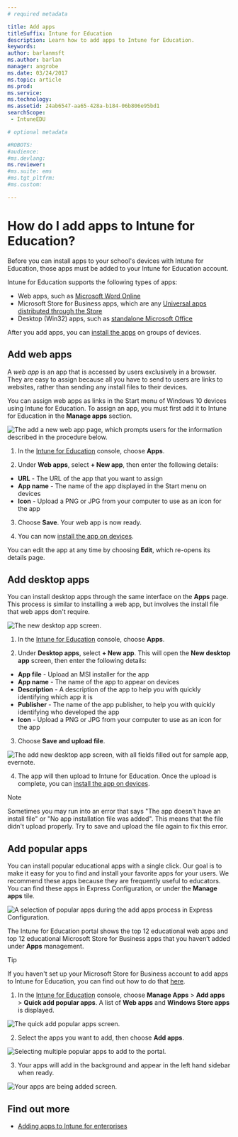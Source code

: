 ```yaml
---
# required metadata

title: Add apps
titleSuffix: Intune for Education
description: Learn how to add apps to Intune for Education.
keywords:
author: barlanmsft
ms.author: barlan
manager: angrobe
ms.date: 03/24/2017
ms.topic: article
ms.prod:
ms.service:
ms.technology:
ms.assetid: 24ab6547-aa65-428a-b184-06b806e95bd1
searchScope:
 - IntuneEDU

# optional metadata

#ROBOTS:
#audience:
#ms.devlang:
ms.reviewer:
#ms.suite: ems
#ms.tgt_pltfrm:
#ms.custom:

---
```


# How do I add apps to Intune for Education?

Before you can install apps to your school's devices with Intune for Education, those apps must be added to your Intune for Education account.

Intune for Education supports the following types of apps:
- Web apps, such as [Microsoft Word Online](https://office.live.com/start/Word.aspx)
- Microsoft Store for Business apps, which are any [Universal apps distributed through the Store](https://technet.microsoft.com/itpro/windows/manage/apps-in-windows-store-for-business)
- Desktop (Win32) apps, such as [standalone Microsoft Office](https://products.office.com/products)

After you add apps, you can [install the apps](install-apps.md) on groups of devices.

## Add web apps

A _web app_ is an app that is accessed by users exclusively in a browser. They are easy to assign because all you have to send to users are links to websites, rather than sending any install files to their devices.

You can assign web apps as links in the Start menu of Windows 10 devices using Intune for Education. To assign an app, you must first add it to Intune for Education in the **Manage apps** section.

  ![The add a new web app page, which prompts users for the information described in the procedure below.](./media/apps-001-add-webapp.png)

1. In the [Intune for Education](https://intuneeducation.portal.azure.com) console, choose **Apps**.


2. Under **Web apps**, select **+ New app**, then enter the following details:
 - **URL** - The URL of the app that you want to assign
 - **App name** - The name of the app displayed in the Start menu on devices
 - **Icon** - Upload a PNG or JPG from your computer to use as an icon for the app

3. Choose **Save**. Your web app is now ready.

4. You can now [install the app on devices](install-apps.md).

You can edit the app at any time by choosing **Edit**, which re-opens its details page.

## Add desktop apps

You can install desktop apps through the same interface on the **Apps** page. This process is similar to installing a web app, but involves the install file that web apps don't require.

![The new desktop app screen.](./media/apps-005-add-desktop-app.png)

1. In the [Intune for Education](https://intuneeducation.portal.azure.com) console, choose **Apps**.

2. Under **Desktop apps**, select **+ New app**. This will open the **New desktop app** screen, then enter the following details:
 - **App file** - Upload an MSI installer for the app
 - **App name** - The name of the app to appear on devices
 - **Description** - A description of the app to help you with quickly identifying which app it is
 - **Publisher** - The name of the app publisher, to help you with quickly identifying who developed the app
 - **Icon** - Upload a PNG or JPG from your computer to use as an icon for the app

3. Choose **Save and upload file**.

  ![The add new desktop app screen, with all fields filled out for sample app, evernote.](./media/apps-006-filled-out-desktop-app.png)

4. The app will then upload to Intune for Education. Once the upload is complete, you can [install the app on devices](install-apps.md).

> [!NOTE]
> Sometimes you may run into an error that says "The app doesn't have an install file" or "No app installation file was added". This means that the file didn't upload properly. Try to save and upload the file again to fix this error.

## Add popular apps

You can install popular educational apps with a single click. Our goal is to make it easy for you to find and install your favorite apps for your users. We recommend these apps because they are frequently useful to educators. You can find these apps in Express Configuration, or under the **Manage apps** tile.

  ![A selection of popular apps during the add apps process in Express Configuration.](./media/apps-007-popular-apps.png)

The Intune for Education portal shows the top 12 educational web apps and top 12 educational Microsoft Store for Business apps that you haven’t added under **Apps** management.

> [!TIP]
> If you haven't set up your Microsoft Store for Business account to add apps to Intune for Education, you can find out how to do that [here](acquire-store-apps.md).

1. In the [Intune for Education](https://intuneeducation.portal.azure.com) console, choose  **Manage Apps** > **Add apps** > **Quick add popular apps**. A list of **Web apps** and **Windows Store apps** is displayed.

  ![The quick add popular apps screen.](./media/apps-008-add-popular-apps.png)

2. Select the apps you want to add, then choose **Add apps**.

  ![Selecting multiple popular apps to add to the portal.](./media/apps-009-select-multiple-popular-apps.png)

3. Your apps will add in the background and appear in the left hand sidebar when ready.

  ![Your apps are being added screen.](./media/apps-010-your-popular-apps-are-being-added.png)

## Find out more

- [Adding apps to Intune for enterprises](https://docs.microsoft.com/intune/deploy-use/add-apps)

><!-- [&larr; **Add apps**](.\add-apps.md)      [**Install apps** &rarr;](.\install-apps.md) -->
